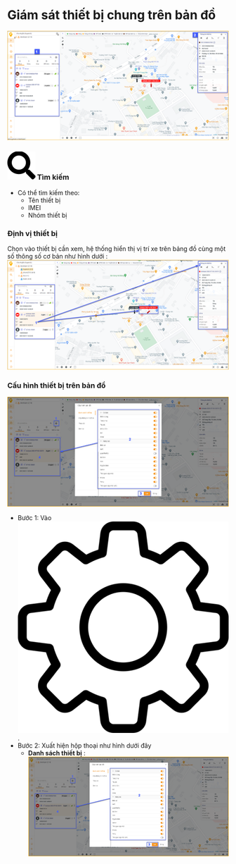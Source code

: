 # Giám sát thiết bị chung trên bản đồ
<span style="display:block;text-align:center">![Interface Web](/docs/assets/images/web-interface/map/list-and-device-information.png)

### <span class="icon-left svg-filter-search">![Ok](/docs/assets/images/web-interface/icon/SVG/search.svg) Tìm kiếm 
* Có thể tìm kiếm theo:
    - Tên thiết bị
    - IMEI
    - Nhóm thiết bị

### Định vị thiết bị
Chọn vào thiết bị cần xem, hệ thống hiển thị vị trí xe trên bảng đồ cùng một số thông số cơ bản như hình dưới :
<span style="display:block;text-align:center">![Interface Web](/docs/assets/images/web-interface/map/monitoring-device.png)

### Cấu hình thiết bị trên bản đồ 
 
<span style="display:block;text-align:center">![Interface Web](/docs/assets/images/web-interface/map/list-device-map.png)

- Bước 1: Vào <span class="icon-left ">![Ok](/docs/assets/images/web-interface/icon/SVG/settings.svg).
- Bước 2: Xuất hiện hộp thoại như hình dưới đây
    - **Danh sách thiết bị** :
<span style="display:block;text-align:center">![Interface Web](/docs/assets/images/web-interface/map/list-device-map.png)





